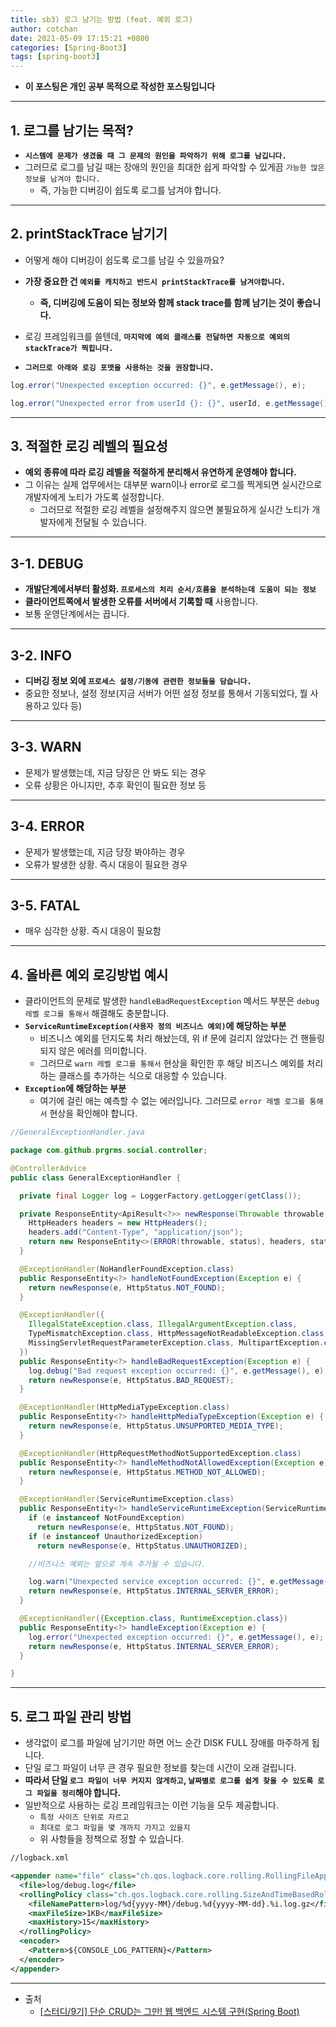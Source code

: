 ```yaml
---
title: sb3) 로그 남기는 방법 (feat. 예외 로그) 
author: cotchan 
date: 2021-05-09 17:15:21 +0800 
categories: [Spring-Boot3]
tags: [spring-boot3] 
---
```


+ **이 포스팅은 개인 공부 목적으로 작성한 포스팅입니다**

---

## 1. 로그를 남기는 목적?

+ **`시스템에 문제가 생겼을 때 그 문제의 원인을 파악하기 위해 로그를 남깁니다.`**
+ 그러므로 로그를 남길 때는 장애의 원인을 최대한 쉽게 파악할 수 있게끔 `가능한 많은 정보를 남겨야 합니다.`
  + 즉, 가능한 디버깅이 쉽도록 로그를 남겨야 합니다.

---

## 2. printStackTrace 남기기

+ 어떻게 해야 디버깅이 쉽도록 로그를 남길 수 있을까요?
+ **가장 중요한 건 `예외를 캐치하고 반드시 printStackTrace를 남겨야합니다.`**
  + **즉, 디버깅에 도움이 되는 정보와 함께 stack trace를 함께 남기는 것이 좋습니다.**

+ 로깅 프레임워크를 쓸텐데, **`마지막에 예외 클래스를 전달하면 자동으로 예외의 stackTrace가 찍힙니다.`**
+ **`그러므로 아래와 로깅 포맷을 사용하는 것을 권장합니다.`**

```java
log.error("Unexpected exception occurred: {}", e.getMessage(), e);

log.error("Unexpected error from userId {}: {}", userId, e.getMessage(), e);
```

---

## 3. 적절한 로깅 레벨의 필요성

+ **예외 종류에 따라 로깅 레벨을 적절하게 분리해서 유연하게 운영해야 합니다.**
+ 그 이유는 실제 업무에서는 대부분 warn이나 error로 로그를 찍게되면 실시간으로 개발자에게 노티가 가도록 설정합니다.
  + 그러므로 적절한 로깅 레벨을 설정해주지 않으면 불필요하게 실시간 노티가 개발자에게 전달될 수 있습니다.

---

## 3-1. DEBUG

+ **개발단계에서부터 활성화. `프로세스의 처리 순서/흐름을 분석하는데 도움이 되는 정보`**
+ **클라이언트쪽에서 발생한 오류를 서버에서 기록할 때** 사용합니다.
+ 보통 운영단계에서는 끕니다.

---

## 3-2. INFO

+ **디버깅 정보 외에 `프로세스 설정/기동에 관련한 정보들을 담습니다.`**
+ 중요한 정보나, 설정 정보(지금 서버가 어떤 설정 정보를 통해서 기동되었다, 뭘 사용하고 있다 등)

---

## 3-3. WARN

+ 문제가 발생했는데, 지금 당장은 안 봐도 되는 경우
+ 오류 상황은 아니지만, 추후 확인이 필요한 정보 등

---

## 3-4. ERROR

+ 문제가 발생했는데, 지금 당장 봐야하는 경우
+ 오류가 발생한 상황. 즉시 대응이 필요한 경우

---

## 3-5. FATAL

+ 매우 심각한 상황. 즉시 대응이 필요함

---

## 4. 올바른 예외 로깅방법 예시

+ 클라이언트의 문제로 발생한 `handleBadRequestException` 메서드 부분은 `debug 레벨 로그를 통해서` 해결해도 충분합니다.
+ **`ServiceRuntimeException(사용자 정의 비즈니스 예외)`에 해당하는 부분**
  + 비즈니스 예외를 던지도록 처리 해놨는데, 위 if 문에 걸리지 않았다는 건 핸들링 되지 않은 에러를 의미합니다.
  + 그러므로 `warn 레벨 로그를 통해서` 현상을 확인한 후 해당 비즈니스 예외를 처리하는 클래스를 추가하는 식으로 대응할 수 있습니다. 
+ **`Exception`에 해당하는 부분**
  + 여기에 걸린 애는 예측할 수 없는 에러입니다. 그러므로 `error 레벨 로그를 통해서` 현상을 확인해야 합니다.


```java
//GeneralExceptionHandler.java

package com.github.prgrms.social.controller;

@ControllerAdvice
public class GeneralExceptionHandler {

  private final Logger log = LoggerFactory.getLogger(getClass());

  private ResponseEntity<ApiResult<?>> newResponse(Throwable throwable, HttpStatus status) {
    HttpHeaders headers = new HttpHeaders();
    headers.add("Content-Type", "application/json");
    return new ResponseEntity<>(ERROR(throwable, status), headers, status);
  }

  @ExceptionHandler(NoHandlerFoundException.class)
  public ResponseEntity<?> handleNotFoundException(Exception e) {
    return newResponse(e, HttpStatus.NOT_FOUND);
  }

  @ExceptionHandler({
    IllegalStateException.class, IllegalArgumentException.class,
    TypeMismatchException.class, HttpMessageNotReadableException.class,
    MissingServletRequestParameterException.class, MultipartException.class,
  })
  public ResponseEntity<?> handleBadRequestException(Exception e) {
    log.debug("Bad request exception occurred: {}", e.getMessage(), e);
    return newResponse(e, HttpStatus.BAD_REQUEST);
  }

  @ExceptionHandler(HttpMediaTypeException.class)
  public ResponseEntity<?> handleHttpMediaTypeException(Exception e) {
    return newResponse(e, HttpStatus.UNSUPPORTED_MEDIA_TYPE);
  }

  @ExceptionHandler(HttpRequestMethodNotSupportedException.class)
  public ResponseEntity<?> handleMethodNotAllowedException(Exception e) {
    return newResponse(e, HttpStatus.METHOD_NOT_ALLOWED);
  }

  @ExceptionHandler(ServiceRuntimeException.class)
  public ResponseEntity<?> handleServiceRuntimeException(ServiceRuntimeException e) {
    if (e instanceof NotFoundException)
      return newResponse(e, HttpStatus.NOT_FOUND);
    if (e instanceof UnauthorizedException)
      return newResponse(e, HttpStatus.UNAUTHORIZED);

    //비즈니스 예외는 앞으로 계속 추가될 수 있습니다.

    log.warn("Unexpected service exception occurred: {}", e.getMessage(), e);
    return newResponse(e, HttpStatus.INTERNAL_SERVER_ERROR);
  }

  @ExceptionHandler({Exception.class, RuntimeException.class})
  public ResponseEntity<?> handleException(Exception e) {
    log.error("Unexpected exception occurred: {}", e.getMessage(), e);
    return newResponse(e, HttpStatus.INTERNAL_SERVER_ERROR);
  }

}
```

---

## 5. 로그 파일 관리 방법

+ 생각없이 로그를 파일에 남기기만 하면 어느 순간 DISK FULL 장애를 마주하게 됩니다.
+ 단일 로그 파일이 너무 큰 경우 필요한 정보를 찾는데 시간이 오래 걸립니다.
+ **따라서 단일 `로그 파일이 너무 커지지 않게하고`, `날짜별로 로그를 쉽게 찾을 수 있도록 로그 파일을 정리`해야 합니다.**
+ 일반적으로 사용하는 로깅 프레임워크는 이런 기능을 모두 제공합니다.
  + `특정 사이즈 단위로 자르고`
  + `최대로 로그 파일을 몇 개까지 가지고 있을지`
  + 위 사항들을 정책으로 정할 수 있습니다.

```xml
//logback.xml

<appender name="file" class="ch.qos.logback.core.rolling.RollingFileAppender">
  <file>log/debug.log</file>
  <rollingPolicy class="ch.qos.logback.core.rolling.SizeAndTimeBasedRollingPolicy">
    <fileNamePattern>log/%d{yyyy-MM}/debug.%d{yyyy-MM-dd}.%i.log.gz</fileNamePattern>
    <maxFileSize>1KB</maxFileSize>
    <maxHistory>15</maxHistory>
  </rollingPolicy>
  <encoder>
    <Pattern>${CONSOLE_LOG_PATTERN}</Pattern>
  </encoder>
</appender>
```

---

+ 출처
    + [[스터디/9기] 단순 CRUD는 그만! 웹 백엔드 시스템 구현(Spring Boot)](https://programmers.co.kr/learn/courses/11694) 
